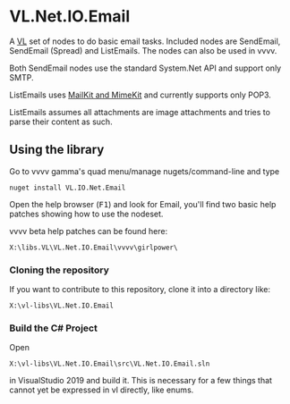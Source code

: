# VL.Net.IO.Email
A [VL](https://vvvv.org/documentation/vl) set of nodes to do basic email tasks. Included nodes are SendEmail, SendEmail (Spread) and ListEmails. The nodes can also be used in vvvv.

Both SendEmail nodes use the standard System.Net API and support only SMTP.

ListEmails uses [MailKit and MimeKit](http://www.mimekit.net/) and currently supports only POP3.

ListEmails assumes all attachments are image attachments and tries to parse their content as such.

## Using the library
Go to vvvv gamma's quad menu/manage nugets/command-line and type

```
nuget install VL.IO.Net.Email
```

Open the help browser (<kbd>F1</kbd>) and look for Email, you'll find two basic help patches showing how to use the nodeset.

vvvv beta help patches can be found here:

    X:\libs.VL\VL.Net.IO.Email\vvvv\girlpower\

### Cloning the repository
If you want to contribute to this repository, clone it into a directory like:
 
    X:\vl-libs\VL.Net.IO.Email

### Build the C# Project
Open

    X:\vl-libs\VL.Net.IO.Email\src\VL.Net.IO.Email.sln
    
in VisualStudio 2019 and build it. This is necessary for a few things that cannot yet be expressed in vl directly, like enums. 

